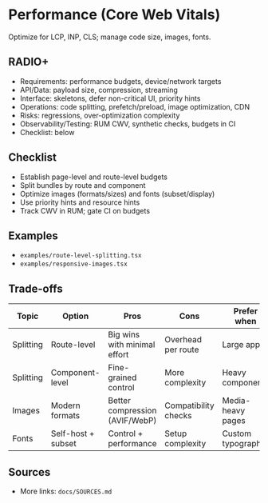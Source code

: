 # Performance (Core Web Vitals)

Optimize for LCP, INP, CLS; manage code size, images, fonts.

## RADIO+
- Requirements: performance budgets, device/network targets
- API/Data: payload size, compression, streaming
- Interface: skeletons, defer non-critical UI, priority hints
- Operations: code splitting, prefetch/preload, image optimization, CDN
- Risks: regressions, over-optimization complexity
- Observability/Testing: RUM CWV, synthetic checks, budgets in CI
- Checklist: below

## Checklist
- Establish page-level and route-level budgets
- Split bundles by route and component
- Optimize images (formats/sizes) and fonts (subset/display)
- Use priority hints and resource hints
- Track CWV in RUM; gate CI on budgets

## Examples
- `examples/route-level-splitting.tsx`
- `examples/responsive-images.tsx`

## Trade-offs

| Topic    | Option             | Pros                               | Cons                         | Prefer when |
|----------|--------------------|------------------------------------|------------------------------|-------------|
| Splitting| Route-level        | Big wins with minimal effort       | Overhead per route           | Large apps |
| Splitting| Component-level    | Fine-grained control               | More complexity              | Heavy components |
| Images   | Modern formats     | Better compression (AVIF/WebP)     | Compatibility checks         | Media-heavy pages |
| Fonts    | Self-host + subset | Control + performance              | Setup complexity             | Custom typography |

## Sources
- More links: `docs/SOURCES.md`
